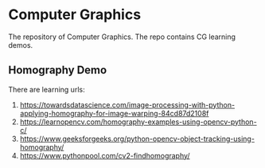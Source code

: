 # Computer Graphics
The repository of Computer Graphics. The repo contains CG learning demos.

## Homography Demo

There are learning urls:
1. https://towardsdatascience.com/image-processing-with-python-applying-homography-for-image-warping-84cd87d2108f
2. https://learnopencv.com/homography-examples-using-opencv-python-c/
3. https://www.geeksforgeeks.org/python-opencv-object-tracking-using-homography/
4. https://www.pythonpool.com/cv2-findhomography/